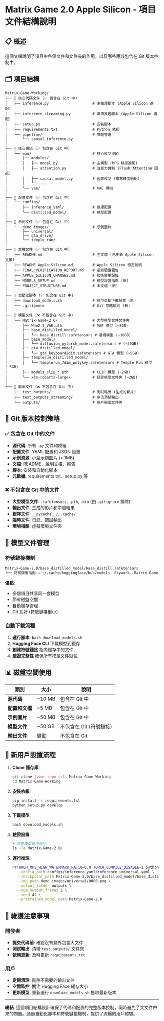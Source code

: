 # Matrix Game 2.0 Apple Silicon - 項目文件結構說明

## 📋 概述

這個文檔說明了項目中各個文件和文件夾的作用，以及哪些應該包含在 Git 版本控制中。

## 🗂️ 項目結構

```
Matrix-Game-Working/
├── 📄 核心代碼文件 (✅ 包含在 Git 中)
│   ├── inference.py                    # 主推理腳本 (Apple Silicon 適配)
│   ├── inference_streaming.py          # 串流推理腳本 (Apple Silicon 適配)
│   ├── setup.py                        # 安裝腳本
│   ├── requirements.txt                # Python 依賴
│   └── pipeline/                       # 推理管道
│       └── causal_inference.py
│
├── 📄 核心模組 (✅ 包含在 Git 中)
│   └── wan/                            # 核心模型模組
│       ├── modules/
│       │   ├── model.py                # 主模型 (MPS 精度適配)
│       │   ├── attention.py            # 注意力機制 (Flash Attention 回退)
│       │   ├── causal_model.py         # 因果模型 (複數精度適配)
│       │   └── ...
│       └── vae/                        # VAE 模組
│
├── 📄 配置文件 (✅ 包含在 Git 中)
│   └── configs/
│       ├── inference_yaml/             # 推理配置
│       └── distilled_model/            # 模型配置
│
├── 📄 示例文件 (✅ 包含在 Git 中)
│   └── demo_images/                    # 示例圖片
│       ├── universal/
│       ├── gta_drive/
│       └── temple_run/
│
├── 📄 文檔文件 (✅ 包含在 Git 中)
│   ├── README.md                       # 主文檔 (已更新 Apple Silicon 支援)
│   ├── README_Apple_Silicon.md         # Apple Silicon 特定說明
│   ├── FINAL_VERIFICATION_REPORT.md    # 最終驗證報告
│   ├── APPLE_SILICON_CHANGES.md        # 技術變更記錄
│   ├── MODELS_SETUP.md                 # 模型設置指南 (新)
│   └── PROJECT_STRUCTURE.md            # 本文檔 (新)
│
├── 📄 自動化腳本 (✅ 包含在 Git 中)
│   ├── download_models.sh              # 模型自動下載腳本 (新)
│   └── .gitignore                      # Git 忽略規則 (新)
│
├── 📁 模型文件 (❌ 不包含在 Git 中)
│   └── Matrix-Game-2.0/                # 大型模型文件文件夾
│       ├── Wan2.1_VAE.pth              # VAE 模型 (~8GB)
│       ├── base_distilled_model/
│       │   └── base_distill.safetensors # 基礎模型 (~10GB)
│       ├── base_model/
│       │   └── diffusion_pytorch_model.safetensors # (~20GB)
│       ├── gta_distilled_model/
│       │   └── gta_keyboard2dim.safetensors # GTA 模型 (~5GB)
│       ├── templerun_distilled_model/
│       │   └── templerun_7dim_onlykey.safetensors # Temple Run 模型 (~5GB)
│       ├── models_clip_*.pth           # CLIP 模型 (~2GB)
│       └── xlm-roberta-large/          # 語言模型文件夾 (~2GB)
│
└── 📁 輸出文件 (❌ 不包含在 Git 中)
    ├── test_outputs/                   # 測試輸出 (生成的影片)
    ├── test_outputs_streaming/         # 串流測試輸出
    └── outputs/                        # 用戶輸出文件夾
```

## 🔄 Git 版本控制策略

### ✅ **包含在 Git 中的文件**
- **源代碼**: 所有 `.py` 文件和模組
- **配置文件**: YAML 配置和 JSON 設置
- **示例資源**: 小型示例圖片 (< 1MB)
- **文檔**: README、說明文檔、報告
- **腳本**: 安裝和自動化腳本
- **元數據**: requirements.txt、setup.py 等

### ❌ **不包含在 Git 中的文件** 
- **大型模型文件**: `.safetensors`, `.pth`, `.bin` (由 `.gitignore` 排除)
- **輸出文件**: 生成的影片和中間結果
- **緩存文件**: `__pycache__/`, `.cache/`
- **臨時文件**: 日誌、調試輸出
- **環境相關**: 虛擬環境文件夾

## 🔗 模型文件管理

### 符號鏈接機制
```bash
Matrix-Game-2.0/base_distilled_model/base_distill.safetensors 
└── 符號鏈接指向 → ~/.cache/huggingface/hub/models--Skywork--Matrix-Game-2.0/blobs/xxx
```

**優點**:
- 多個項目共享同一套模型
- 節省磁盤空間
- 自動緩存管理
- Git 友好 (符號鏈接很小)

### 自動下載流程
1. **運行腳本**: `bash download_models.sh`
2. **Hugging Face CLI** 下載模型到緩存
3. **創建符號鏈接** 指向緩存中的文件
4. **驗證完整性** 確保所有模型文件就位

## 📊 磁盤空間使用

| 類別 | 大小 | 說明 |
|------|------|------|
| **源代碼** | ~10 MB | 包含在 Git 中 |
| **配置和文檔** | ~5 MB | 包含在 Git 中 |
| **示例圖片** | ~50 MB | 包含在 Git 中 |
| **模型文件** | ~50 GB | 不包含在 Git (符號鏈接) |
| **輸出文件** | 變動 | 不包含在 Git |

## 🚀 新用戶設置流程

1. **Clone 儲存庫**:
   ```bash
   git clone [your-repo-url] Matrix-Game-Working
   cd Matrix-Game-Working
   ```

2. **安裝依賴**:
   ```bash
   pip install -r requirements.txt
   python setup.py develop
   ```

3. **下載模型**:
   ```bash
   bash download_models.sh
   ```

4. **驗證設置**:
   ```bash
   # 檢查模型是否就位
   ls -la Matrix-Game-2.0/
   ```

5. **運行推理**:
   ```bash
   PYTORCH_MPS_HIGH_WATERMARK_RATIO=0.0 TORCH_COMPILE_DISABLE=1 python inference.py \
     --config_path configs/inference_yaml/inference_universal.yaml \
     --checkpoint_path Matrix-Game-2.0/base_distilled_model/base_distill.safetensors \
     --img_path demo_images/universal/0000.png \
     --output_folder outputs \
     --num_output_frames 5 \
     --seed 42 \
     --pretrained_model_path Matrix-Game-2.0
   ```

## 🔧 維護注意事項

### 開發者
- **提交代碼前**: 確認沒有意外包含大文件
- **測試輸出**: 清理 `test_outputs/` 文件夾
- **依賴更新**: 及時更新 `requirements.txt`

### 用戶
- **定期清理**: 刪除不需要的輸出文件
- **空間監控**: 關注 Hugging Face 緩存大小
- **更新模型**: 重新運行 `download_models.sh` 獲取最新版本

---

**總結**: 這個項目結構設計確保了代碼和配置的完整版本控制，同時避免了大文件帶來的問題。通過自動化腳本和符號鏈接機制，提供了流暢的用戶體驗。